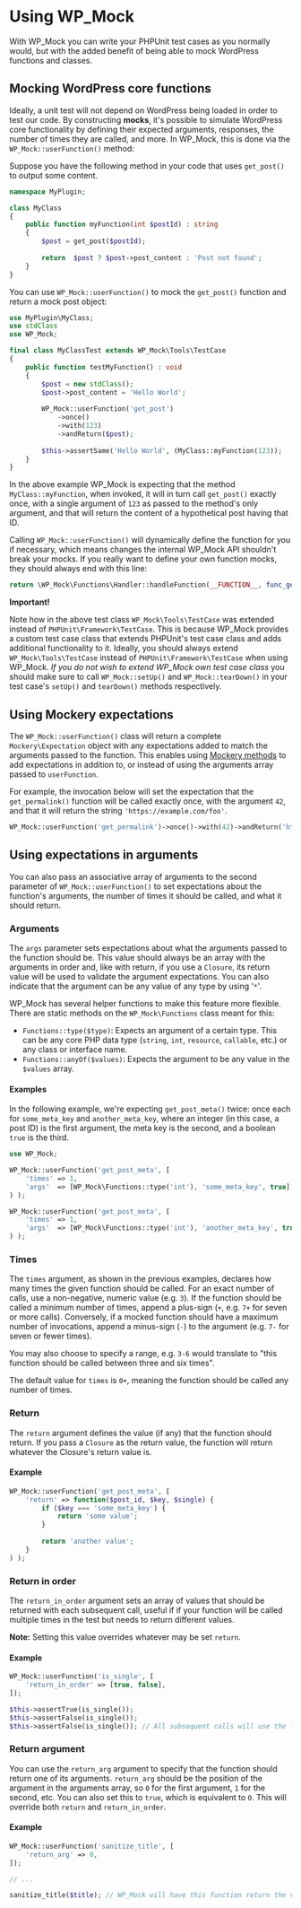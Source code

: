 # Using WP_Mock

With WP_Mock you can write your PHPUnit test cases as you normally would, but with the added benefit of being able to mock WordPress functions and classes.

## Mocking WordPress core functions

Ideally, a unit test will not depend on WordPress being loaded in order to test our code. By constructing **mocks**, it's possible to simulate WordPress core functionality by defining their expected arguments, responses, the number of times they are called, and more. In WP_Mock, this is done via the `WP_Mock::userFunction()` method:

Suppose you have the following method in your code that uses `get_post()` to output some content.

```php
namespace MyPlugin;

class MyClass
{
    public function myFunction(int $postId) : string
    {
        $post = get_post($postId);
        
        return  $post ? $post->post_content : 'Post not found'; 
    }
}
```

You can use `WP_Mock::userFunction()` to mock the `get_post()` function and return a mock post object:

```php
use MyPlugin\MyClass;
use stdClass
use WP_Mock;

final class MyClassTest extends WP_Mock\Tools\TestCase
{
    public function testMyFunction() : void
    {
        $post = new stdClass();
        $post->post_content = 'Hello World'; 
        
        WP_Mock::userFunction('get_post')
            ->once()
            ->with(123)
            ->andReturn($post);
            
        $this->assertSame('Hello World', (MyClass::myFunction(123));
    }
}
```

In the above example WP_Mock is expecting that the method `MyClass::myFunction`, when invoked, it will in turn call `get_post()` exactly once, with a single argument of `123` as passed to the method's only argument, and that will return the content of a hypothetical post having that ID.

Calling `WP_Mock::userFunction()` will dynamically define the function for you if necessary, which means changes the internal WP_Mock API shouldn't break your mocks. If you really want to define your own function mocks, they should always end with this line:

```php
return \WP_Mock\Functions\Handler::handleFunction(__FUNCTION__, func_get_args());
```

**Important!**

Note how in the above test class `WP_Mock\Tools\TestCase` was extended instead of `PHPUnit\Framework\TestCase`. This is because WP_Mock provides a custom test case class that extends PHPUnit's test case class and adds additional functionality to it. Ideally, you should always extend `WP_Mock\Tools\TestCase` instead of `PHPUnit\Framework\TestCase` when using WP_Mock. _If you do not wish to extend WP_Mock own test case class_ you should make sure to call `WP_Mock::setUp()` and `WP_Mock::tearDown()` in your test case's `setUp()` and `tearDown()` methods respectively.

## Using Mockery expectations

The `WP_Mock::userFunction()` class will return a complete `Mockery\Expectation` object with any expectations added to match the arguments passed to the function. This enables using [Mockery methods](http://docs.mockery.io/en/latest/reference/expectations.html) to add expectations in addition to, or instead of using the arguments array passed to `userFunction`.

For example, the invocation below will set the expectation that the `get_permalink()` function will be called exactly once, with the argument `42`, and that it will return the string `'https://example.com/foo'`.

```php
WP_Mock::userFunction('get_permalink')->once()->with(42)->andReturn('https://example.com/foo');
```

## Using expectations in arguments

You can also pass an associative array of arguments to the second parameter of `WP_Mock::userFunction()` to set expectations about the function's arguments, the number of times it should be called, and what it should return.

### Arguments

The `args` parameter sets expectations about what the arguments passed to the function should be. This value should always be an array with the arguments in order and, like with return, if you use a `Closure`, its return value will be used to validate the argument expectations. You can also indicate that the argument can be any value of any type by using '`*`'.

WP_Mock has several helper functions to make this feature more flexible. There are static methods on the `WP_Mock\Functions` class meant for this:

* `Functions::type($type)`: Expects an argument of a certain type. This can be any core PHP data type (`string`, `int`, `resource`, `callable`, etc.) or any class or interface name.
* `Functions::anyOf($values)`: Expects the argument to be any value in the `$values` array.

#### Examples

In the following example, we're expecting `get_post_meta()` twice: once each for `some_meta_key` and `another_meta_key`, where an integer (in this case, a post ID) is the first argument, the meta key is the second, and a boolean `true` is the third.

```php
use WP_Mock;

WP_Mock::userFunction('get_post_meta', [
    'times' => 1,
    'args'  => [WP_Mock\Functions::type('int'), 'some_meta_key', true],
) );

WP_Mock::userFunction('get_post_meta', [
    'times' => 1,
    'args'  => [WP_Mock\Functions::type('int'), 'another_meta_key', true], 
) );
```

### Times

The `times` argument, as shown in the previous examples, declares how many times the given function should be called. For an exact number of calls, use a non-negative, numeric value (e.g. `3`). If the function should be called a minimum number of times, append a plus-sign (`+`, e.g. `7+` for seven or more calls). Conversely, if a mocked function should have a maximum number of invocations, append a minus-sign (`-`) to the argument (e.g. `7-` for seven or fewer times).

You may also choose to specify a range, e.g. `3-6` would translate to "this function should be called between three and six times".

The default value for `times` is `0+`, meaning the function should be called any number of times.

### Return

The `return` argument defines the value (if any) that the function should return. If you pass a `Closure` as the return value, the function will return whatever the Closure's return value is.

#### Example

```php
WP_Mock::userFunction('get_post_meta', [
    'return' => function($post_id, $key, $single) {
        if ($key === 'some_meta_key') {
            return 'some value';
        }
        
        return 'another value';
    }
) );
```

### Return in order

The `return_in_order` argument sets an array of values that should be returned with each subsequent call, useful if if your function will be called multiple times in the test but needs to return different values.

**Note:** Setting this value overrides whatever may be set `return`.

#### Example

```php
WP_Mock::userFunction('is_single', [
    'return_in_order' => [true, false],
]);

$this->assertTrue(is_single());
$this->assertFalse(is_single());
$this->assertFalse(is_single()); // All subsequent calls will use the last defined return value
```
### Return argument

You can use the `return_arg` argument to specify that the function should return one of its arguments. `return_arg` should be the position of the argument in the arguments array, so `0` for the first argument, `1` for the second, etc. You can also set this to `true`, which is equivalent to `0`. This will override both `return` and `return_in_order`.

#### Example

```php
WP_Mock::userFunction('sanitize_title', [
    'return_arg' => 0,
]);

// ...

sanitize_title($title); // WP_Mock will have this function return the value of $title as-is
```

